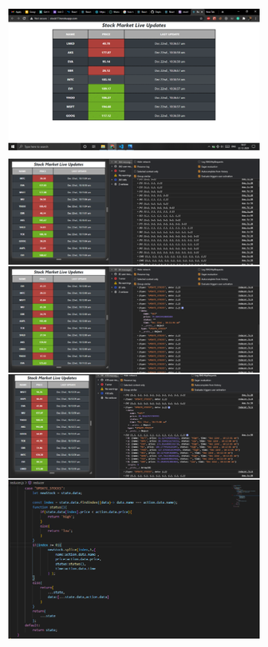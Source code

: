 ![](src/Image/converted.gif)

![](src/Image/ss1.png)
![](src/Image/ss2.png)
![](src/Image/ss3.png)
![](src/Image/ss4.png)
